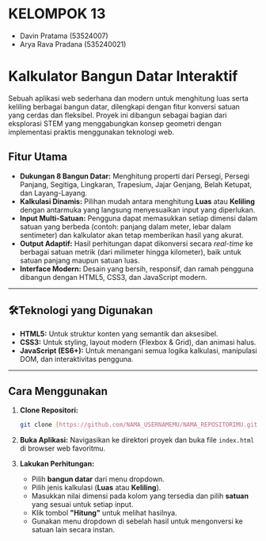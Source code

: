 # KELOMPOK 13
- Davin Pratama (53524007)
- Arya Rava Pradana (535240021) 


# Kalkulator Bangun Datar Interaktif

Sebuah aplikasi web sederhana dan modern untuk menghitung luas serta keliling berbagai bangun datar, dilengkapi dengan fitur konversi satuan yang cerdas dan fleksibel. Proyek ini dibangun sebagai bagian dari eksplorasi STEM yang menggabungkan konsep geometri dengan implementasi praktis menggunakan teknologi web.



## Fitur Utama

- **Dukungan 8 Bangun Datar:** Menghitung properti dari Persegi, Persegi Panjang, Segitiga, Lingkaran, Trapesium, Jajar Genjang, Belah Ketupat, dan Layang-Layang.
- **Kalkulasi Dinamis:** Pilihan mudah antara menghitung **Luas** atau **Keliling** dengan antarmuka yang langsung menyesuaikan input yang diperlukan.
- **Input Multi-Satuan:** Pengguna dapat memasukkan setiap dimensi dalam satuan yang berbeda (contoh: panjang dalam meter, lebar dalam sentimeter) dan kalkulator akan tetap memberikan hasil yang akurat.
- **Output Adaptif:** Hasil perhitungan dapat dikonversi secara *real-time* ke berbagai satuan metrik (dari milimeter hingga kilometer), baik untuk satuan panjang maupun satuan luas.
- **Interface Modern:** Desain yang bersih, responsif, dan ramah pengguna dibangun dengan HTML5, CSS3, dan JavaScript modern.

---

## 🛠Teknologi yang Digunakan

- **HTML5:** Untuk struktur konten yang semantik dan aksesibel.
- **CSS3:** Untuk styling, layout modern (Flexbox & Grid), dan animasi halus.
- **JavaScript (ES6+):** Untuk menangani semua logika kalkulasi, manipulasi DOM, dan interaktivitas pengguna.

---

## Cara Menggunakan

1.  **Clone Repositori:**
    ```bash
    git clone [https://github.com/NAMA_USERNAMEMU/NAMA_REPOSITORIMU.git](https://github.com/NAMA_USERNAMEMU/NAMA_REPOSITORIMU.git)
    ```
2.  **Buka Aplikasi:**
    Navigasikan ke direktori proyek dan buka file `index.html` di browser web favoritmu.

3.  **Lakukan Perhitungan:**
    - Pilih **bangun datar** dari menu dropdown.
    - Pilih jenis kalkulasi (**Luas** atau **Keliling**).
    - Masukkan nilai dimensi pada kolom yang tersedia dan pilih **satuan** yang sesuai untuk setiap input.
    - Klik tombol **"Hitung"** untuk melihat hasilnya.
    - Gunakan menu dropdown di sebelah hasil untuk mengonversi ke satuan lain secara instan.
